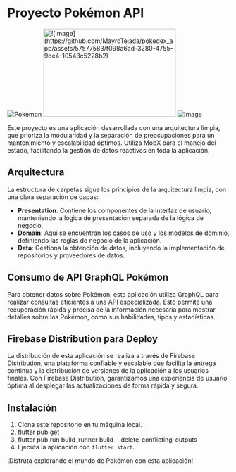 # Proyecto Pokémon API

![Pokemon](https://img.shields.io/badge/Pok%C3%A9mon-API-red)
<img src="ruta_de_la_imagen" alt="![image](https://github.com/MayroTejada/pokedex_app/assets/57577583/f098a6ad-3280-4755-9de4-10543c5228b2)" width="300" height="200">
 ![image](https://github.com/MayroTejada/pokedex_app/assets/57577583/f098a6ad-3280-4755-9de4-10543c5228b2)



Este proyecto es una aplicación desarrollada con una arquitectura limpia, que prioriza la modularidad y la separación de preocupaciones para un mantenimiento y escalabilidad óptimos. Utiliza MobX para el manejo del estado, facilitando la gestión de datos reactivos en toda la aplicación.

## Arquitectura

La estructura de carpetas sigue los principios de la arquitectura limpia, con una clara separación de capas:

- **Presentation**: Contiene los componentes de la interfaz de usuario, manteniendo la lógica de presentación separada de la lógica de negocio.
- **Domain**: Aquí se encuentran los casos de uso y los modelos de dominio, definiendo las reglas de negocio de la aplicación.
- **Data**: Gestiona la obtención de datos, incluyendo la implementación de repositorios y proveedores de datos.

## Consumo de API GraphQL Pokémon

Para obtener datos sobre Pokémon, esta aplicación utiliza GraphQL para realizar consultas eficientes a una API especializada. Esto permite una recuperación rápida y precisa de la información necesaria para mostrar detalles sobre los Pokémon, como sus habilidades, tipos y estadísticas.

## Firebase Distribution para Deploy

La distribución de esta aplicación se realiza a través de Firebase Distribution, una plataforma confiable y escalable que facilita la entrega continua y la distribución de versiones de la aplicación a los usuarios finales. Con Firebase Distribution, garantizamos una experiencia de usuario óptima al desplegar las actualizaciones de forma rápida y segura.

## Instalación

1. Clona este repositorio en tu máquina local.
2. flutter pub get
3. flutter pub run build_runner build --delete-conflicting-outputs
4. Ejecuta la aplicación con `flutter start`.

¡Disfruta explorando el mundo de Pokémon con esta aplicación!

